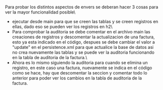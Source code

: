 Para probar los distintos aspectos de envers se deberan hacer 3 cosas para ver la mayor funcionalidad posible\
-  ejecutar desde main  para que se creen las tablas y se creen registros en ellas, dado eso se pueden ver los registros en h2\
- Para comprobar la auditoria se debe comentar en el archivo main las  creaciones  de registros y descomentar la actualizacion de una factura, esto ya esta indicado en el código, despues se debe cambiar el valor a "update" en el persistence.xml para que actualice la base de datos asi no crea nuevamente las tablas y se puede ver la auditoria funcionando en la tabla de auditoria de la factura.\
- Ahora es lo mismo siguiendo la auditoria para cuando se elimina un registro, en este caso una factura, nuevamente se indica en el código como se hace, hay que descomentar la seccion y comentar todo lo anterior para poder ver los cambios en la tabla de auditoria de la factura.

